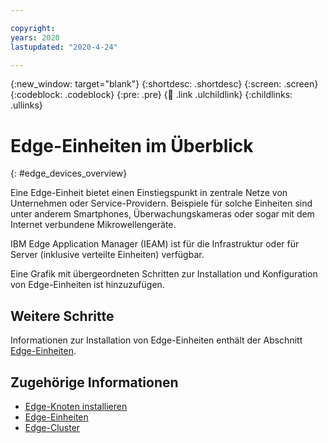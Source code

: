 ```yaml
---

copyright:
years: 2020
lastupdated: "2020-4-24"

---
```


{:new_window: target="blank"}
{:shortdesc: .shortdesc}
{:screen: .screen}
{:codeblock: .codeblock}
{:pre: .pre}
{:child: .link .ulchildlink}
{:childlinks: .ullinks}

# Edge-Einheiten im Überblick
{: #edge_devices_overview}

Eine Edge-Einheit bietet einen Einstiegspunkt in zentrale Netze von Unternehmen oder Service-Providern. Beispiele für solche Einheiten sind unter anderem Smartphones, Überwachungskameras oder sogar mit dem Internet verbundene Mikrowellengeräte.

IBM Edge Application Manager (IEAM) ist für die Infrastruktur oder für Server (inklusive verteilte Einheiten) verfügbar.

Eine Grafik mit übergeordneten Schritten zur Installation und Konfiguration von Edge-Einheiten ist hinzuzufügen. 

## Weitere Schritte

Informationen zur Installation von Edge-Einheiten enthält der Abschnitt [Edge-Einheiten](../developing/edge_devices.md).

## Zugehörige Informationen

* [Edge-Knoten installieren](installing_edge_nodes.md)
* [Edge-Einheiten](../developing/edge_devices.md)
* [Edge-Cluster](../developing/edge_clusters.md)
